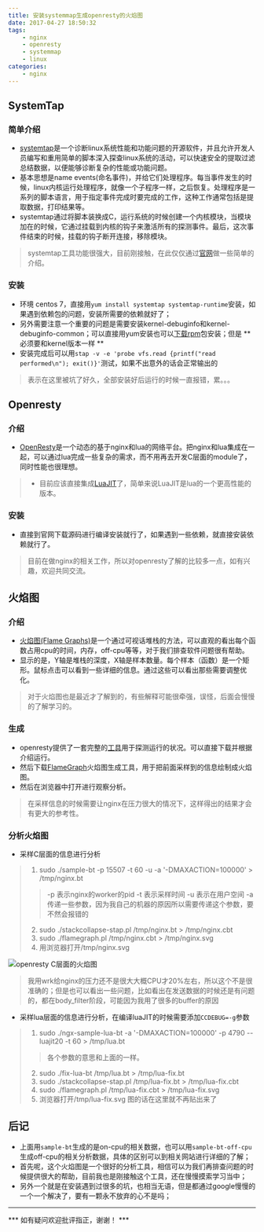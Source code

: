 ```yaml
---
title: 安装systemmap生成openresty的火焰图
date: 2017-04-27 18:50:32
tags:
    - nginx
    - openresty
    - systemmap
    - linux
categories:
    - nginx
---
```

## SystemTap
### 简单介绍
* [systemtap](https://sourceware.org/systemtap/)是一个诊断linux系统性能和功能问题的开源软件，并且允许开发人员编写和重用简单的脚本深入探查linux系统的活动，可以快速安全的提取过滤总结数据，以便能够诊断复杂的性能或功能问题。
* 基本思想是name events(命名事件)，并给它们处理程序。每当事件发生的时候，linux内核运行处理程序，就像一个子程序一样，之后恢复。处理程序是一系列的脚本语言，用于指定事件完成时要完成的工作，这种工作通常包括是提取数据，打印结果等。
* systemtap通过将脚本装换成C，运行系统的时候创建一个内核模块，当模块加在的时候，它通过挂载到内核的钩子来激活所有的探测事件。最后，这次事件结束的时候，挂载的钩子断开连接，移除模块。

<!-- more -->

> systemtap工具功能很强大，目前刚接触，在此仅仅通过[官网](https://sourceware.org/systemtap/tutorial/Introduction.html)做一些简单的介绍。

### 安装
* 环境 centos 7，直接用`yum install systemtap systemtap-runtime`安装，如果遇到依赖包的问题，安装所需要的依赖就好了；
* 另外需要注意一个重要的问题是需要安装kernel-debuginfo和kernel-debuginfo-common；可以直接用yum安装也可以[下载rpm](http://debuginfo.centos.org/)包安装；但是 ** 必须要和kernel版本一样 **
* 安装完成后可以用`stap -v -e 'probe vfs.read {printf("read performed\n"); exit()}'`测试，如果不出意外的话会正常输出的

> 表示在这里被坑了好久，全部安装好后运行的时候一直报错，累。。。

## Openresty
### 介绍
* [OpenResty](http://openresty.org/)是一个动态的基于nginx和lua的网络平台。把nginx和lua集成在一起，可以通过lua完成一些复杂的需求，而不用再去开发C层面的module了，同时性能也很理想。

> * 目前应该直接集成[LuaJIT](http://luajit.org/)了，简单来说LuaJIT是lua的一个更高性能的版本。

### 安装
* 直接到官网下载源码进行编译安装就行了，如果遇到一些依赖，就直接安装依赖就行了。

> 目前在做nginx的相关工作，所以对openresty了解的比较多一点，如有兴趣，欢迎共同交流。

## 火焰图
### 介绍
* [火焰图(Flame Graphs)](https://github.com/brendangregg/FlameGraph)是一个通过可视话堆栈的方法，可以直观的看出每个函数占用cpu的时间，内存，off-cpu等等，对于我们排查软件问题很有帮助。
* 显示的是，Y轴是堆栈的深度，X轴是样本数量。每个样本（函数）是一个矩形。鼠标点击可以看到一些详细的信息。通过这些可以看出那些需要调整优化。

> 对于火焰图也是最近才了解到的，有些解释可能很牵强，误怪，后面会慢慢的了解学习的。

### 生成
* openresty提供了一套完整的[工具](https://github.com/openresty/openresty-systemtap-toolkit)用于探测运行的状况。可以直接下载并根据介绍运行。
* 然后下载[FlameGraph](https://github.com/brendangregg/FlameGraph)火焰图生成工具，用于把前面采样到的信息绘制成火焰图。
* 然后在浏览器中打开进行观察分析。

> 在采样信息的时候需要让nginx在压力很大的情况下，这样得出的结果才会有更大的参考性。

### 分析火焰图
* 采样C层面的信息进行分析

> 1. sudo ./sample-bt -p 15507 -t 60 -u -a '-DMAXACTION=100000' > /tmp/nginx.bt
> > -p 表示nginx的worker的pid
> > -t 表示采样时间
> > -u 表示在用户空间
> > -a 传递一些参数，因为我自己的机器的原因所以需要传递这个参数，要不然会报错的
> 2. sudo ./stackcollapse-stap.pl /tmp/nginx.bt > /tmp/nginx.cbt
> 3. sudo ./flamegraph.pl /tmp/nginx.cbt > /tmp/nginx.svg
> 4. 用浏览器打开/tmp/nginx.svg

![openresty C层面的火焰图](https://drive.google.com/uc?export=view&id=1WxAEn4a10UGygSMhyc8sSQHgt4nwWg6c)
> 我用wrk给nginx的压力还不是很大大概CPU才20%左右，所以这个不是很准确的；但是也可以看出一些问题，比如看出在发送数据的时候还是有问题的，都在body_filter阶段，可能因为我用了很多的buffer的原因

* 采样lua层面的信息进行分析，在编译luaJIT的时候需要添加`CCDEBUG=-g`参数

> 1. sudo ./ngx-sample-lua-bt -a '-DMAXACTION=100000' -p 4790 --luajit20 -t 60 > /tmp/lua.bt
> > 各个参数的意思和上面的一样。
> 2. sudo ./fix-lua-bt /tmp/lua.bt > /tmp/lua-fix.bt
> 3. sudo ./stackcollapse-stap.pl /tmp/lua-fix.bt > /tmp/lua-fix.cbt
> 4. sudo ./flamegraph.pl /tmp/lua-fix.cbt > /tmp/lua-fix.svg
> 5. 浏览器打开/tmp/lua-fix.svg
> 图的话在这里就不再贴出来了

## 后记
* 上面用`sample-bt`生成的是on-cpu的相关数据，也可以用`sample-bt-off-cpu`生成off-cpu的相关分析数据，具体的区别可以到相关网站进行详细的了解；
* 首先呢，这个火焰图是一个很好的分析工具，相信可以为我们再排查问题的时候提供很大的帮助，目前我也是刚接触这个工具，还在慢慢摸索学习当中；
* 另外一个就是在安装遇到过很多的坑，也相当无语，但是都通过google慢慢的一个一个解决了，要有一颗永不放弃的心不是吗；

---

*** 如有疑问欢迎批评指正，谢谢！ ***
